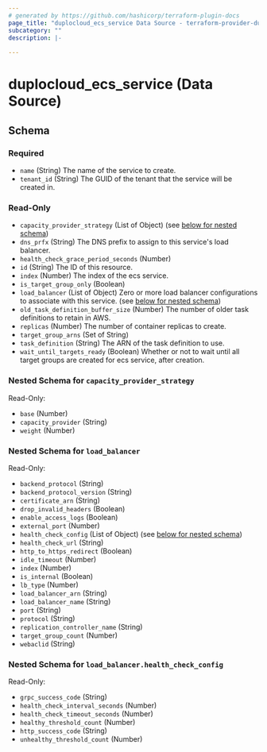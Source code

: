 ```yaml
---
# generated by https://github.com/hashicorp/terraform-plugin-docs
page_title: "duplocloud_ecs_service Data Source - terraform-provider-duplocloud"
subcategory: ""
description: |-
  
---
```


# duplocloud_ecs_service (Data Source)





<!-- schema generated by tfplugindocs -->
## Schema

### Required

- `name` (String) The name of the service to create.
- `tenant_id` (String) The GUID of the tenant that the service will be created in.

### Read-Only

- `capacity_provider_strategy` (List of Object) (see [below for nested schema](#nestedatt--capacity_provider_strategy))
- `dns_prfx` (String) The DNS prefix to assign to this service's load balancer.
- `health_check_grace_period_seconds` (Number)
- `id` (String) The ID of this resource.
- `index` (Number) The index of the ecs service.
- `is_target_group_only` (Boolean)
- `load_balancer` (List of Object) Zero or more load balancer configurations to associate with this service. (see [below for nested schema](#nestedatt--load_balancer))
- `old_task_definition_buffer_size` (Number) The number of older task definitions to retain in AWS.
- `replicas` (Number) The number of container replicas to create.
- `target_group_arns` (Set of String)
- `task_definition` (String) The ARN of the task definition to use.
- `wait_until_targets_ready` (Boolean) Whether or not to wait until all target groups are created for ecs service, after creation.

<a id="nestedatt--capacity_provider_strategy"></a>
### Nested Schema for `capacity_provider_strategy`

Read-Only:

- `base` (Number)
- `capacity_provider` (String)
- `weight` (Number)


<a id="nestedatt--load_balancer"></a>
### Nested Schema for `load_balancer`

Read-Only:

- `backend_protocol` (String)
- `backend_protocol_version` (String)
- `certificate_arn` (String)
- `drop_invalid_headers` (Boolean)
- `enable_access_logs` (Boolean)
- `external_port` (Number)
- `health_check_config` (List of Object) (see [below for nested schema](#nestedobjatt--load_balancer--health_check_config))
- `health_check_url` (String)
- `http_to_https_redirect` (Boolean)
- `idle_timeout` (Number)
- `index` (Number)
- `is_internal` (Boolean)
- `lb_type` (Number)
- `load_balancer_arn` (String)
- `load_balancer_name` (String)
- `port` (String)
- `protocol` (String)
- `replication_controller_name` (String)
- `target_group_count` (Number)
- `webaclid` (String)

<a id="nestedobjatt--load_balancer--health_check_config"></a>
### Nested Schema for `load_balancer.health_check_config`

Read-Only:

- `grpc_success_code` (String)
- `health_check_interval_seconds` (Number)
- `health_check_timeout_seconds` (Number)
- `healthy_threshold_count` (Number)
- `http_success_code` (String)
- `unhealthy_threshold_count` (Number)
